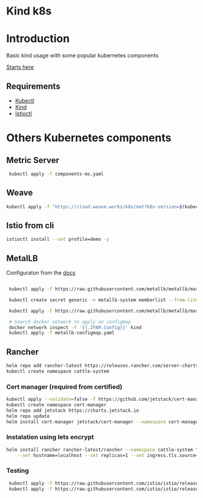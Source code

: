# Kind k8s

# Introduction

Basic kind usage with some popular kubernetes components

[Starts here](https://kind.sigs.k8s.io/docs/user/quick-start/)

## Requirements

- [Kubectl](https://kubernetes.io/docs/tasks/tools/)
- [Kind](https://kind.sigs.k8s.io/)
- [Istioctl](https://istio.io/latest/docs/setup/install/istioctl/)

# Others Kubernetes components

## Metric Server

```sh
 kubectl apply -f components-ms.yaml
```

## Weave

```sh
kubectl apply -f "https://cloud.weave.works/k8s/net?k8s-version=$(kubectl version | base64 | tr -d '\n')"
```

## Istio from cli

```sh
istioctl install --set profile=demo -y
```

## MetalLB

Configuraton from the [docs](https://kind.sigs.k8s.io/docs/user/loadbalancer/)

```sh

 kubectl apply -f https://raw.githubusercontent.com/metallb/metallb/master/manifests/namespace.yaml

 kubectl create secret generic -n metallb-system memberlist --from-literal=secretkey="$(openssl rand -base64 128)"

 kubectl apply -f https://raw.githubusercontent.com/metallb/metallb/master/manifests/metallb.yaml

 # Search docker network to apply on configmap
 docker network inspect -f '{{.IPAM.Config}}' kind
 kubectl apply -f metallb-configmap.yaml
```

## Rancher

```sh
helm repo add rancher-latest https://releases.rancher.com/server-charts/latest
kubectl create namespace cattle-system
```

### Cert manager (required from certified)

```sh
kubectl apply --validate=false -f https://github.com/jetstack/cert-manager/releases/download/v1.0.4/cert-manager.crds.yaml
kubectl create namespace cert-manager
helm repo add jetstack https://charts.jetstack.io
helm repo update
helm install cert-manager jetstack/cert-manager --namespace cert-manager --version v1.0.4
```

### Instalation using lets encrypt

```sh
helm install rancher rancher-latest/rancher --namespace cattle-system \
    --set hostname=localhost --set replicas=1 --set ingress.tls.source=letsEncrypt --set letsEncrypt.email=localhost@gmail.com
```

### Testing

```sh
 kubectl apply -f https://raw.githubusercontent.com/istio/istio/release-1.10/samples/bookinfo/platform/kube/bookinfo.yaml
 kubectl apply -f https://raw.githubusercontent.com/istio/istio/release-1.10/samples/bookinfo/networking/bookinfo-gateway.yaml
```
